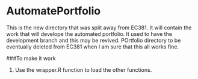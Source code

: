# AutomatePortfolio

This is the new directory that was split away from EC381.  It will contain the work that will develope the automated portfolio.  It used to have the development branch and this may be revived.  POrtfolio directory to be eventually deleted from EC381 when I am sure that this all works fine. 

###To make it work
1. Use the wrapper.R function to load the other functions.